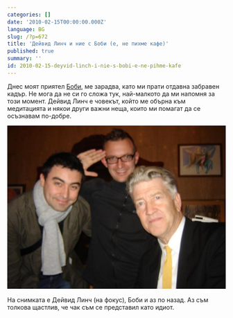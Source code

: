 ```yaml
---
categories: []
date: '2010-02-15T00:00:00.000Z'
language: BG
slug: /?p=672
title: 'Дейвид Линч и ние с Боби (е, не пихме кафе)'
published: true
summary: ''
id: 2010-02-15-deyvid-linch-i-nie-s-bobi-e-ne-pihme-kafe
---
```


Днес моят приятел [Боби](http://ipodjunkiebg.blogspot.com/), ме зарадва, като ми прати отдавна забравен кадър. Не мога да не си го сложа тук, най-малкото да ми напомня за този момент. Дейвид Линч е човекът, който ме обърна към медитацията и някои други важни неща, които ми помагат да се осъзнавам по-добре. 

![bobi kiro david lynch](https://raw.githubusercontent.com/kirilchristov/blog_images/main/2010/02/bobi-kiro-david-lynch.jpg)

 На снимката е Дейвид Линч (на фокус), Боби и аз по назад. Аз съм толкова щастлив, че чак съм се представил като идиот.
